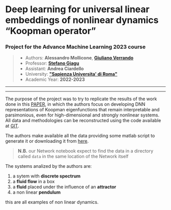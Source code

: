 # Deep learning for universal linear embeddings of nonlinear dynamics “Koopman operator”

### Project for the Advance Machine Learning 2023 course

> * Authors:    **Alessandro Mollicone**, [**Giuliano Verrando**](https://github.com/GVoreste)
> * Professor:  [**Stefano Giagu**](https://github.com/stefanogiagu)
> * Assistant:  **Andrea Ciardello**
> * University: **["Sapienza Universita' di Roma"](https://www.phys.uniroma1.it/fisica/)**
> * Academic Year: **2022-2023**

---

---

The purpose of the project was to try to replicate the results of the work done in this [PAPER](https://www.nature.com/articles/s41467-018-07210-0), in which the authors focus on developing DNN representations of Koopman eigenfunctions that remain interpretable and parsimonious, even for high-dimensional and strongly nonlinear systems. All data and methodologies can be reconstructed using the code available at [GIT](https://github.com/BethanyL/DeepKoopman).

The authors make available all the data providing some matlab script to generate it or downloading it from [here](https://anl.app.box.com/s/9s29juzu892dfkhgxa1n1q4mj63nxabn).

> **N.B.** our Network notebook expect to find the data in a directory called `data` in the same location of the Network itself

The systems analized by the authors are:

1. a sytem with **discrete spectrum**
2. a **fluid flow** in a box
3. a **fluid** placed under the influence of an **attractor**
4. a non linear **pendulum**

this are all examples of non linear dynamics.
